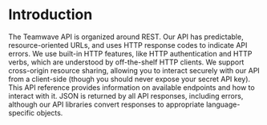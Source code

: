 # Introduction

The Teamwave API is organized around REST. Our API has predictable, resource-oriented URLs, and uses HTTP response codes to indicate API errors. We use built-in HTTP features, like HTTP authentication and HTTP verbs, which are understood by off-the-shelf HTTP clients. We support cross-origin resource sharing, allowing you to interact securely with our API from a client-side (though you should never expose your secret API key). This API reference provides information on available endpoints and how to interact with it. JSON is returned by all API responses, including errors, although our API libraries convert responses to appropriate language-specific objects.
